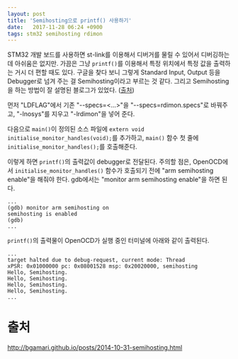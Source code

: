 ```yaml
---
layout: post
title: 'Semihosting으로 printf() 사용하기'
date:   2017-11-28 06:24 +0900
tags: stm32 semihosting rdimon
---
```

STM32 개발 보드를 사용하면 st-link를 이용해서 디버거를 물릴 수 있어서 디버깅하는데 아쉬움은 없지만. 가끔은 그냥 `printf()`를 이용해서 특정 위치에서 특정 값을 출력하는 거시  더 편할 때도 있다. 구글을 찾다 보니 그렇게 Standard Input, Output 등을 Debugger로 넘겨 주는 걸 Semihosting이라고 부르는 것 같다. 그리고 Semihosting을 하는 방법이 잘 설명된 블로그가 있었다. ([출처](#출처))

먼저 "LDFLAG"에서 기존 "--specs=<...>"을 "--specs=rdimon.specs"로 바꿔주고, "-lnosys"를 지우고 "-lrdimon"을 넣어 준다.

다음으로 `main()`이 정의된 소스 파일에 `extern void initialise_monitor_handles(void);`를 추가하고, `main()` 함수 첫 줄에 `initialise_monitor_handles();`를 호출해준다.

이렇게 하면 `printf()`의 출력값이 debugger로 전달된다. 주의할 점은, OpenOCD에서 `initialise_monitor_handles()` 함수가 호출되기 전에 "arm semihosting enable"을 해줘야 한다. gdb에서는 "monitor arm semihosting enable"을 하면 된다.

```
...
(gdb) monitor arm semihosting on
semihosting is enabled
(gdb)
...
```

`printf()`의 출력물이 OpenOCD가 실행 중인 터미널에 아래와 같이 출력된다.
```
...
target halted due to debug-request, current mode: Thread
xPSR: 0x01000000 pc: 0x08001528 msp: 0x20020000, semihosting
Hello, Semihosting.
Hello, Semihosting.
Hello, Semihosting.
Hello, Semihosting.
...
```

# 출처
<http://bgamari.github.io/posts/2014-10-31-semihosting.html>

